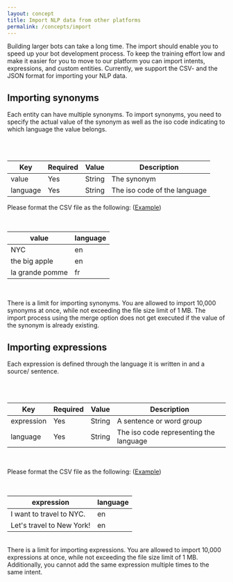 ```yaml
---
layout: concept
title: Import NLP data from other platforms
permalink: /concepts/import
---
```



Building larger bots can take a long time.
The import should enable you to speed up your bot development process.
To keep the training effort low and make it easier for you to move to our platform you can import intents, expressions, and custom entities.
Currently, we support the CSV- and the JSON format for importing your NLP data.

## Importing synonyms

Each entity can have multiple synonyms.
To import synonyms, you need to specify the actual value of the synonym as well as the iso code indicating to which language the value belongs.

<br><br>

| Key         | Required | Value  | Description                  |
| ----------- | -------- | -------| ---------------------------- |
| value       | Yes      | String | The synonym                  |
| language    | Yes      | String | The iso code of the language |

Please format the CSV file as the following:
(<a href="/assets/import-examples/synonyms.csv" download>Example</a>)

<br>

| value           | language |
| --------------- | -------- |
| NYC             | en       |
| the big apple   | en       |
| la grande pomme | fr       |

<br>

There is a limit for importing synonyms.
You are allowed to import 10,000 synonyms at once, while not exceeding the file size limit of 1 MB.
The import process using the merge option does not get executed if the value of the synonym is already existing.

## Importing expressions

Each expression is defined through the language it is written in and a source/ sentence.

<br><br>

| Key        | Required | Value  | Description                                                 |
| ---------- | -------- | ------ | ----------------------------------------------------------- |
| expression | Yes      | String | A sentence or word group                                    |
| language   | Yes      | String | The iso code representing the language                      |

<br>

Please format the CSV file as the following:
(<a href="/assets/import-examples/expressions.csv" download>Example</a>)

<br>

| expression                | language |
| ------------------------- | -------- |
| I want to travel to NYC.  | en       |
| Let's travel to New York! | en       |

<br>
There is a limit for importing expressions.
You are allowed to import 10,000 expressions at once, while not exceeding the file size limit of 1 MB.
Additionally, you cannot add the same expression multiple times to the same intent.
